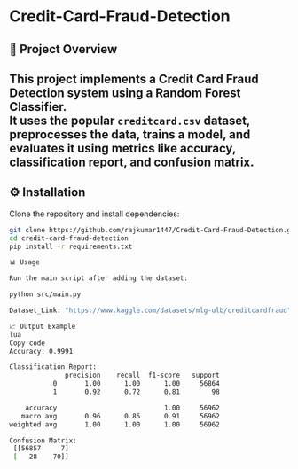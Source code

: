 # Credit-Card-Fraud-Detection

## 📌 Project Overview
This project implements a **Credit Card Fraud Detection** system using a Random Forest Classifier.  
It uses the popular `creditcard.csv` dataset, preprocesses the data, trains a model, and evaluates it using metrics like accuracy, classification report, and confusion matrix.
---

## ⚙️ Installation
Clone the repository and install dependencies:

```bash
git clone https://github.com/rajkumar1447/Credit-Card-Fraud-Detection.git
cd credit-card-fraud-detection
pip install -r requirements.txt

📊 Usage

Run the main script after adding the dataset:

python src/main.py

Dataset_Link: "https://www.kaggle.com/datasets/mlg-ulb/creditcardfraud"

📈 Output Example
lua
Copy code
Accuracy: 0.9991

Classification Report:
              precision    recall  f1-score   support
           0       1.00      1.00      1.00     56864
           1       0.92      0.72      0.81        98

    accuracy                           1.00     56962
   macro avg       0.96      0.86      0.91     56962
weighted avg       1.00      1.00      1.00     56962

Confusion Matrix:
 [[56857     7]
 [   28    70]]
